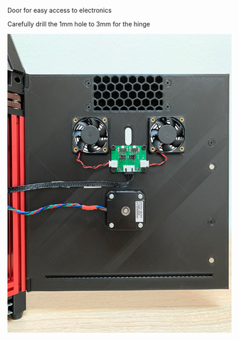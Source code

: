 Door for easy access to electronics

Carefully drill the 1mm hole to 3mm for the hinge


![Image 1](Images/1.jpg)